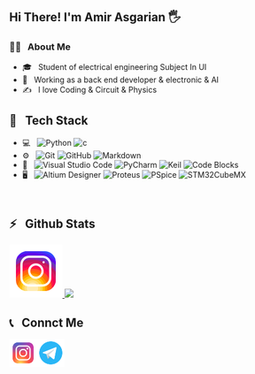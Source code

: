 <h2>Hi There! I'm Amir Asgarian 🖐</h2>

<h3>👨‍💻 &nbsp; About Me</h3>

- 🎓 &nbsp; Student of electrical engineering Subject In UI
- 💼 &nbsp; Working as a back end developer & electronic & AI
- ✍️ &nbsp; I love Coding & Circuit & Physics

<h2>🔧 &nbsp; Tech Stack</h2>

- 💻 &nbsp;
    ![Python](https://img.shields.io/badge/-Python-333333?style=flat&logo=python) ![c](https://img.shields.io/badge/-C-333333?style=flat&logo=c)
- ⚙️ &nbsp;
  ![Git](https://img.shields.io/badge/-Git-333333?style=flat&logo=git)
  ![GitHub](https://img.shields.io/badge/-GitHub-333333?style=flat&logo=github)
  ![Markdown](https://img.shields.io/badge/-Markdown-333333?style=flat&logo=markdown)
- 🔧 &nbsp;
  ![Visual Studio Code](https://img.shields.io/badge/-Visual%20Studio%20Code-333333?style=flat&logo=visual-studio-code&logoColor=007ACC)
  ![PyCharm](https://img.shields.io/badge/-PyCharm-333333?style=flat&logo=pycharm)
  ![Keil](https://img.shields.io/badge/-Keil-333333?style=flat)
  ![Code Blocks](https://img.shields.io/badge/-Code_Blocks-333333?style=flat&logo=codeblocks)
- 🖥 &nbsp;
  ![Altium Designer](https://img.shields.io/badge/-Altium_Designer-333333?style=flat&logo=altium_designer)
  ![Proteus](https://img.shields.io/badge/-Proteus-333333?style=flat)
  ![PSpice](https://img.shields.io/badge/-PSpice-333333?style=flat)
  ![STM32CubeMX](https://img.shields.io/badge/-STM32CubeMX-333333?style=flat&logo=MX)

  
<br />

<h2>⚡️ &nbsp; Github Stats</h2>

<a href="https://github.com/Famir-elec">
  <img src="https://github.com/Famir-elec/Famir-elec/blob/main/icons8-instagram-logo-96.png?raw=true" />
  <img src="https://github-readme-stats.vercel.app/api/top-langs/?username=Famir-elec" />
</a>

<h2>📞 &nbsp; Connct Me </h2>

<a href="https://instagram.com/famir_eng"><img width="50px" height="50px" align="left" src="https://github.com/sabzlearn-ir/sabzlearn-ir/blob/main/icons8-instagram-96.png?raw=true" alt="Instagram" /></a>
<a href="https://t.me/aminkhoy78"><img width="50px" height="50px"  align="left" src="https://github.com/sabzlearn-ir/sabzlearn-ir/blob/main/icons8-telegram-96.png?raw=true" alt="Telegram" /></a>

<br />


